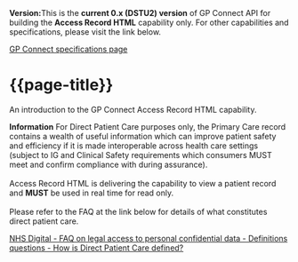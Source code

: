 <div class="nhsd-a-box nhsd-a-box--bg-light-yellow nhsd-!t-margin-bottom-6 nhsd-t-body"><i class="fa fa-exclamation-triangle"></i><b>Version:</b>This is the <b>current 0.x (DSTU2) version</b> of GP Connect API for building the <b>Access Record HTML</b> capability only. For other capabilities and specifications, please visit the link below.</div>

[GP Connect specifications page](https://developer.nhs.uk/gp-connect-specification-versions)

# {{page-title}}

An introduction to the GP Connect Access Record HTML capability.

<div class="nhsd-a-box nhsd-a-box--bg-light-blue nhsd-!t-margin-bottom-6 nhsd-t-body">
        <i class="fas fa-exclamation-circle text-primary"></i> <b>Information</b> For Direct Patient Care purposes only, the Primary Care record contains a wealth of useful information which can improve patient safety and efficiency if it is made interoperable across health care settings (subject to IG and Clinical Safety requirements which consumers MUST meet and confirm compliance with during assurance).
<br>
<br>
Access Record HTML is delivering the capability to view a patient record and <b>MUST</b> be used in real time for read only.
<br>
<br>
Please refer to the FAQ at the link below for details of what constitutes direct patient care.
</div>

[NHS Digital - FAQ on legal access to personal confidential data - Definitions questions - How is Direct Patient Care defined?](http://content.digital.nhs.uk/article/3638/Personal-data-access-FAQs) 